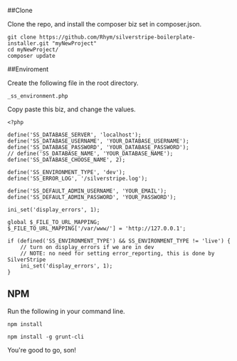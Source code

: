 ##Clone

Clone the repo, and install the composer biz set in composer.json.

```
git clone https://github.com/Rhym/silverstripe-boilerplate-installer.git "myNewProject"
cd myNewProject/
composer update
```

##Enviroment

Create the following file in the root directory.

```
_ss_environment.php
```

Copy paste this biz, and change the values.

```
<?php

define('SS_DATABASE_SERVER', 'localhost');
define('SS_DATABASE_USERNAME', 'YOUR_DATABASE_USERNAME');
define('SS_DATABASE_PASSWORD', 'YOUR_DATABASE_PASSWORD');
// define('SS_DATABASE_NAME', 'YOUR_DATABASE_NAME');
define('SS_DATABASE_CHOOSE_NAME', 2);

define('SS_ENVIRONMENT_TYPE', 'dev');
define('SS_ERROR_LOG', '/silverstripe.log');

define('SS_DEFAULT_ADMIN_USERNAME', 'YOUR_EMAIL');
define('SS_DEFAULT_ADMIN_PASSWORD', 'YOUR_PASSWORD');

ini_set('display_errors', 1);

global $_FILE_TO_URL_MAPPING;
$_FILE_TO_URL_MAPPING['/var/www/'] = 'http://127.0.0.1';

if (defined('SS_ENVIRONMENT_TYPE') && SS_ENVIRONMENT_TYPE != 'live') {
    // turn on display_errors if we are in dev
    // NOTE: no need for setting error_reporting, this is done by SilverStripe
    ini_set('display_errors', 1);
}
```

## NPM

Run the following in your command line.

```
npm install
```

```
npm install -g grunt-cli
```

You're good to go, son!
